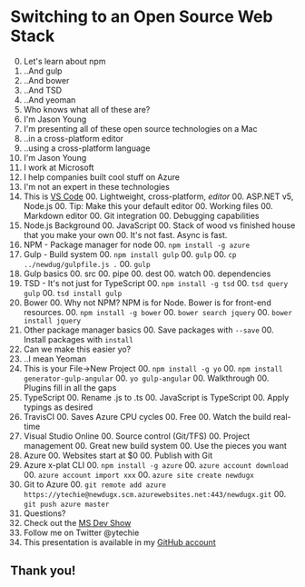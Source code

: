 # Switching to an Open Source Web Stack

0. Let's learn about npm
0. ..And gulp
0. ..And bower
0. ..And TSD
0. ..And yeoman
0. Who knows what all of these are?
0. I'm Jason Young
0. I'm presenting all of these open source technologies on a Mac
0. ..in a cross-platform editor
0. ..using a cross-platform language
0. I'm Jason Young
0. I work at Microsoft
0. I help companies built cool stuff on Azure
0. I'm not an expert in these technologies
0. This is [VS Code](https://code.visualstudio.com/)
	00. Lightweight, cross-platform, *editor*
	00. ASP.NET v5, Node.js
	00. Tip: Make this your default editor
	00. Working files
	00. Markdown editor
	00. Git integration
	00. Debugging capabilities
0. Node.js Background
	00. JavaScript
	00. Stack of wood vs finished house that you make your own
	00. It's not fast. Async is fast.
0. NPM - Package manager for node
	00. `npm install -g azure`
0. Gulp - Build system
    00. `npm install gulp`
	00. `gulp`
    00. `cp ../newdug/gulpfile.js .`
	00. `gulp`
0. Gulp basics
	00. src
	00. pipe
	00. dest
	00. watch
	00. dependencies
0. TSD - It's not just for TypeScript
	00. `npm install -g tsd`
	00. `tsd query gulp`
	00. `tsd install gulp`
0. Bower
	00. Why not NPM? NPM is for Node. Bower is for front-end resources.
	00. `npm install -g bower`
	00. `bower search jquery`
	00. `bower install jquery`
0. Other package manager basics
	00. Save packages with `--save`
	00. Install packages with `install`
0. Can we make this easier yo?
0. ..I mean Yeoman
0. This is your File->New Project
	00. `npm install -g yo`
	00. `npm install generator-gulp-angular`
	00. `yo gulp-angular`
	00. Walkthrough
	00. Plugins fill in all the gaps
0. TypeScript
	00. Rename .js to .ts
	00. JavaScript is TypeScript
	00. Apply typings as desired
0. TravisCI
	00. Saves Azure CPU cycles
	00. Free
	00. Watch the build real-time
0. Visual Studio Online
	00. Source control (Git/TFS)
	00. Project management
	00. Great new build system
	00. Use the pieces you want
0. Azure
	00. Websites start at $0
	00. Publish with Git
0. Azure x-plat CLI
	00. `npm install -g azure`
	00. `azure account download`
	00. `azure account import xxx`
	00. `azure site create newdugx`
0. Git to Azure
	00. `git remote add azure https://ytechie@newdugx.scm.azurewebsites.net:443/newdugx.git`
	00. `git push azure master`
0. Questions?
0. Check out the [MS Dev Show](http://msdevshow.com)
0. Follow me on Twitter @ytechie
0. This presentation is available in my [GitHub account](https://github.com/ytechie)
## Thank you!